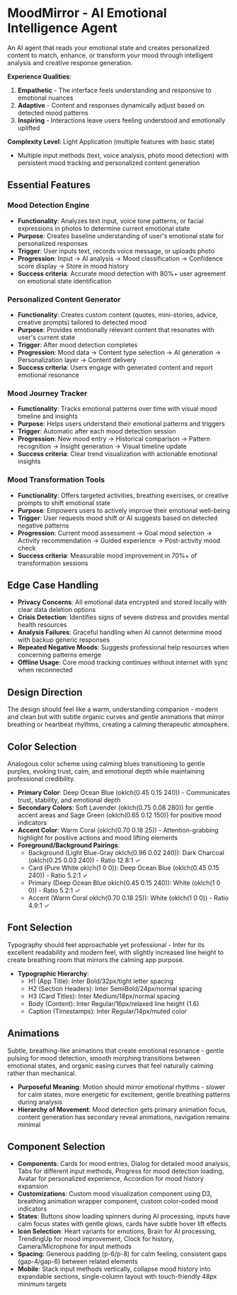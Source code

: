 # MoodMirror - AI Emotional Intelligence Agent

An AI agent that reads your emotional state and creates personalized content to match, enhance, or transform your mood through intelligent analysis and creative response generation.

**Experience Qualities**: 
1. **Empathetic** - The interface feels understanding and responsive to emotional nuances
2. **Adaptive** - Content and responses dynamically adjust based on detected mood patterns  
3. **Inspiring** - Interactions leave users feeling understood and emotionally uplifted

**Complexity Level**: Light Application (multiple features with basic state)
- Multiple input methods (text, voice analysis, photo mood detection) with persistent mood tracking and personalized content generation

## Essential Features

### Mood Detection Engine
- **Functionality**: Analyzes text input, voice tone patterns, or facial expressions in photos to determine current emotional state
- **Purpose**: Creates baseline understanding of user's emotional state for personalized responses
- **Trigger**: User inputs text, records voice message, or uploads photo
- **Progression**: Input → AI analysis → Mood classification → Confidence score display → Store in mood history
- **Success criteria**: Accurate mood detection with 80%+ user agreement on emotional state identification

### Personalized Content Generator  
- **Functionality**: Creates custom content (quotes, mini-stories, advice, creative prompts) tailored to detected mood
- **Purpose**: Provides emotionally relevant content that resonates with user's current state
- **Trigger**: After mood detection completes
- **Progression**: Mood data → Content type selection → AI generation → Personalization layer → Content delivery
- **Success criteria**: Users engage with generated content and report emotional resonance

### Mood Journey Tracker
- **Functionality**: Tracks emotional patterns over time with visual mood timeline and insights
- **Purpose**: Helps users understand their emotional patterns and triggers
- **Trigger**: Automatic after each mood detection session
- **Progression**: New mood entry → Historical comparison → Pattern recognition → Insight generation → Visual timeline update
- **Success criteria**: Clear trend visualization with actionable emotional insights

### Mood Transformation Tools
- **Functionality**: Offers targeted activities, breathing exercises, or creative prompts to shift emotional state
- **Purpose**: Empowers users to actively improve their emotional well-being
- **Trigger**: User requests mood shift or AI suggests based on detected negative patterns
- **Progression**: Current mood assessment → Goal mood selection → Activity recommendation → Guided experience → Post-activity mood check
- **Success criteria**: Measurable mood improvement in 70%+ of transformation sessions

## Edge Case Handling
- **Privacy Concerns**: All emotional data encrypted and stored locally with clear data deletion options
- **Crisis Detection**: Identifies signs of severe distress and provides mental health resources
- **Analysis Failures**: Graceful handling when AI cannot determine mood with backup generic responses
- **Repeated Negative Moods**: Suggests professional help resources when concerning patterns emerge
- **Offline Usage**: Core mood tracking continues without internet with sync when reconnected

## Design Direction
The design should feel like a warm, understanding companion - modern and clean but with subtle organic curves and gentle animations that mirror breathing or heartbeat rhythms, creating a calming therapeutic atmosphere.

## Color Selection
Analogous color scheme using calming blues transitioning to gentle purples, evoking trust, calm, and emotional depth while maintaining professional credibility.

- **Primary Color**: Deep Ocean Blue (oklch(0.45 0.15 240)) - Communicates trust, stability, and emotional depth
- **Secondary Colors**: Soft Lavender (oklch(0.75 0.08 280)) for gentle accent areas and Sage Green (oklch(0.65 0.12 150)) for positive mood indicators  
- **Accent Color**: Warm Coral (oklch(0.70 0.18 25)) - Attention-grabbing highlight for positive actions and mood lifting elements
- **Foreground/Background Pairings**: 
  - Background (Light Blue-Gray oklch(0.96 0.02 240)): Dark Charcoal (oklch(0.25 0.03 240)) - Ratio 12.8:1 ✓
  - Card (Pure White oklch(1 0 0)): Deep Ocean Blue (oklch(0.45 0.15 240)) - Ratio 5.2:1 ✓  
  - Primary (Deep Ocean Blue oklch(0.45 0.15 240)): White (oklch(1 0 0)) - Ratio 5.2:1 ✓
  - Accent (Warm Coral oklch(0.70 0.18 25)): White (oklch(1 0 0)) - Ratio 4.9:1 ✓

## Font Selection
Typography should feel approachable yet professional - Inter for its excellent readability and modern feel, with slightly increased line height to create breathing room that mirrors the calming app purpose.

- **Typographic Hierarchy**: 
  - H1 (App Title): Inter Bold/32px/tight letter spacing
  - H2 (Section Headers): Inter SemiBold/24px/normal spacing  
  - H3 (Card Titles): Inter Medium/18px/normal spacing
  - Body (Content): Inter Regular/16px/relaxed line height (1.6)
  - Caption (Timestamps): Inter Regular/14px/muted color

## Animations
Subtle, breathing-like animations that create emotional resonance - gentle pulsing for mood detection, smooth morphing transitions between emotional states, and organic easing curves that feel naturally calming rather than mechanical.

- **Purposeful Meaning**: Motion should mirror emotional rhythms - slower for calm states, more energetic for excitement, gentle breathing patterns during analysis
- **Hierarchy of Movement**: Mood detection gets primary animation focus, content generation has secondary reveal animations, navigation remains minimal

## Component Selection
- **Components**: Cards for mood entries, Dialog for detailed mood analysis, Tabs for different input methods, Progress for mood detection loading, Avatar for personalized experience, Accordion for mood history expansion
- **Customizations**: Custom mood visualization component using D3, breathing animation wrapper component, custom color-coded mood indicators
- **States**: Buttons show loading spinners during AI processing, inputs have calm focus states with gentle glows, cards have subtle hover lift effects
- **Icon Selection**: Heart variants for emotions, Brain for AI processing, TrendingUp for mood improvement, Clock for history, Camera/Microphone for input methods
- **Spacing**: Generous padding (p-6/p-8) for calm feeling, consistent gaps (gap-4/gap-6) between related elements  
- **Mobile**: Stack input methods vertically, collapse mood history into expandable sections, single-column layout with touch-friendly 48px minimum targets